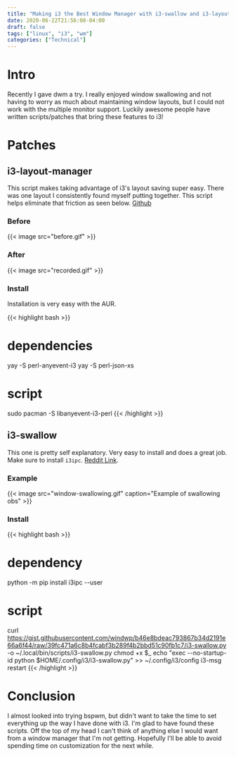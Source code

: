 ```yaml
---
title: "Making i3 the Best Window Manager with i3-swallow and i3-layout-manager"
date: 2020-06-22T21:56:08-04:00
draft: false
tags: ["linux", "i3", "wm"]
categories: ["Technical"]
---
```


# Intro

Recently I gave dwm a try. I really enjoyed window swallowing and not having to worry as much about maintaining window layouts, but I could not work with the multiple monitor support. Luckily awesome people have written scripts/patches that bring these features to i3!

# Patches

## i3-layout-manager

This script makes taking advantage of i3's layout saving super easy. There was one layout I consistently found myself putting together. This script helps eliminate that friction as seen below. [Github](https://github.com/klaxalk/i3-layout-manager)

### Before
{{< image src="before.gif" >}}

### After
{{< image src="recorded.gif" >}}

### Install

Installation is very easy with the AUR.

{{< highlight bash >}}
# dependencies
yay -S perl-anyevent-i3
yay -S perl-json-xs
# script
sudo pacman -S libanyevent-i3-perl
{{< /highlight >}}

## i3-swallow

This one is pretty self explanatory. Very easy to install and does a great job. Make sure to install `i3ipc`. [Reddit Link](https://www.reddit.com/r/i3wm/comments/gziwmf/oc_i3_swallow_automatic/).

### Example

{{< image src="window-swallowing.gif" caption="Example of swallowing obs" >}}

### Install

{{< highlight bash >}}
# dependency
python -m pip install i3ipc --user
# script
curl https://gist.githubusercontent.com/windwp/b46e8bdeac793867b34d2191e66a6f44/raw/39fc471a6c8b4fcabf3b289f4b2bbd51c90fb1c7/i3-swallow.py -o ~/.local/bin/scripts/i3-swallow.py
chmod +x $_
echo "exec --no-startup-id python $HOME/.config/i3/i3-swallow.py" >> ~/.config/i3/config
i3-msg restart
{{< /highlight >}}

# Conclusion

I almost looked into trying bspwm, but didn't want to take the time to set everything up the way I have done with i3. I'm glad to have found these scripts. Off the top of my head I can't think of anything else I would want from a window manager that I'm not getting. Hopefully I'll be able to avoid spending time on customization for the next while.
